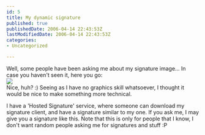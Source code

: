 ```yaml
---
id: 5
title: My dynamic signature
published: true
publishedDate: 2006-04-14 22:43:53Z
lastModifiedDate: 2006-04-14 22:43:53Z
categories:
- Uncategorized

---
```


<p>Well, some people have been asking me about my signature image... In case you haven't seen it, here you go:<br />
<img src='http://www.daniel15.be/sig/sig.png' /><br />
Nice, huh? :)  Seeing as I have no graphics skill whatsoever, I thought it would be nice to make something more technical.</p>
<p>I have a 'Hosted Signature' service, where someone can download my signature client, and have a signature similar to my one. If you ask me, I may give you a signature like this. Note that this is only for people that I know, I don't want random people asking me for signatures and stuff :P</p>

